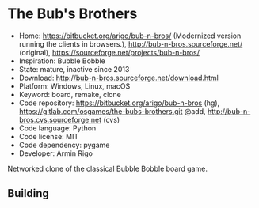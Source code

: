 # The Bub's Brothers

- Home: https://bitbucket.org/arigo/bub-n-bros/ (Modernized version running the clients in browsers.), http://bub-n-bros.sourceforge.net/ (original), https://sourceforge.net/projects/bub-n-bros/
- Inspiration: Bubble Bobble
- State: mature, inactive since 2013
- Download: http://bub-n-bros.sourceforge.net/download.html
- Platform: Windows, Linux, macOS
- Keyword: board, remake, clone
- Code repository: https://bitbucket.org/arigo/bub-n-bros (hg), https://gitlab.com/osgames/the-bubs-brothers.git @add, http://bub-n-bros.cvs.sourceforge.net (cvs)
- Code language: Python
- Code license: MIT
- Code dependency: pygame
- Developer: Armin Rigo

Networked clone of the classical Bubble Bobble board game.

## Building

